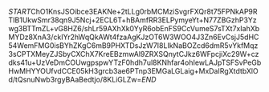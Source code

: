 $START$ChO1KnsJSOibce3EAKNe+2tLLg0rbMCMziSvgrFXQr8t75FPNkAP9RTIB1UkwSmr38qn9J5Ncj+2ECL6T+hBAmfRR3ELPymyeYt+N77ZBGzhP3Yzwg3BTTmZL+vG8HZ6/shLr59AXhXk0YyR6obEnFS9CcVumeS7sTXt7xIahXbMYDz8XnA3/ckIYr2hWqQkAWt4fzaAgKJzOT6W3WOO4J3Zn6EvCsjJ5dHC54WemFMG0isBYhZKgC6mB9PHXTDsJzW7I8LIkNaBOZcd6dmR5vYkfMqz3sCPTXMeyZJSbyCXChX7KreEBzmwAl9ZRXSQnytCJkz6WFpcjiXc29W+czdks41u+UzVeDmCOUwgpspwYTzF0hdh7ul8KNhfar4ohIewLAJpTSFSvPeGbHwMHYYOUfvdCCE05kH3grcb3ae6PTnp3EMGaLGLaig+MxDaIRgXtdtbXlOd/tQsnuNwb3rgyBAaBedtjo/8KLiGLZw=$END$